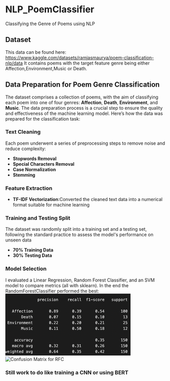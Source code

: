 # NLP_PoemClassifier
Classifying the Genre of Poems using NLP

 ## Dataset

This data can be found here: https://www.kaggle.com/datasets/ramjasmaurya/poem-classification-nlp/data
It contains poems with the target feature genre being either Affection,Environment,Music or Death.

## Data Preparation for Poem Genre Classification
The dataset comprises a collection of poems, with the aim of classifying each poem into one of four genres: **Affection**, **Death**, **Environment**, and **Music**. The data preparation process is a crucial step to ensure the quality and effectiveness of the machine learning model. Here’s how the data was prepared for the classification task:

### Text Cleaning
Each poem underwent a series of preprocessing steps to remove noise and reduce complexity:
- **Stopwords Removal**
- **Special Characters Removal**
- **Case Normalization**
- **Stemming**

### Feature Extraction
- **TF-IDF Vectorization**:Converted the cleaned text data into a numerical format suitable for machine learning

### Training and Testing Split
The dataset was randomly split into a training set and a testing set, following the standard practice to assess the model's performance on unseen data
- **70% Training Data**
- **30% Testing Data**

### Model Selection
I evaluated a Linear Regression, Random Forest Classifier, and an SVM model to compare metrics (all with sklearn). In the end the RandomForestClassifier performed the best:
![Metrics for RFC](data/metricsRFC.png)
![Confusion Matrix for RFC](data/matrixsRFC.png)


### Still work to do like training a CNN or using BERT
